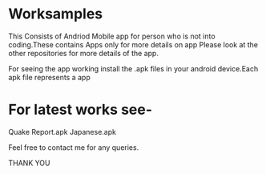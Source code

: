# Worksamples
This Consists of Andriod Mobile app for person who is not into coding.These contains Apps only for more details on app Please look at the other repositories for more details of the app.

For seeing the app working install the .apk files in your android device.Each apk file represents a app

# For latest works see-
Quake Report.apk
Japanese.apk

Feel free to contact me for any queries.

THANK YOU 